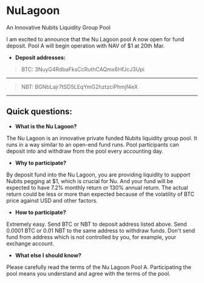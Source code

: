 # NuLagoon
An Innovative Nubits Liquidity Group Pool

I am excited to announce that the Nu Lagoon pool A now open for fund deposit. Pool A will begin operation with NAV of $1 at 20th Mar.


- **Deposit addresses:** 

>BTC: 3NuyG4RdbaFksCcRuthCAQmx6HfJcJ3Upi 
---------------------------------------------------------
>NBT: BGNbLajr7tSD5LEqYmG2hztzciPhmjf4eX
---------------------------------------------------------


Quick questions:
---------------------------------------------------------

 - **What is the Nu Lagoon?**

The Nu Lagoon is an innovative private funded Nubits liquidity group pool. It runs in a way similar to an open-end fund runs. Pool participants can deposit into and withdraw from the pool every accounting day.  

 - **Why to participate?**

By deposit fund into the Nu Lagoon, you are providing liquidity to support Nubits pegging at $1, which is crucial for Nu. And your fund will be expected to have 7.2% monthly return or 130% annual return. The actual return could be less or more than expected because of the volatility of BTC price against USD and other factors.

 - **How to participate?**

Extremely easy. Send BTC or NBT to deposit address listed above. Send 0.0001 BTC or 0.01 NBT to the same address to withdraw funds. Don't send fund from address which is not controlled by you, for example, your exchange account.

 - **What else I should know?**

Please carefully read the terms of the Nu Lagoon Pool A. Participating the pool means you understand and agree with the terms of the pool. 
